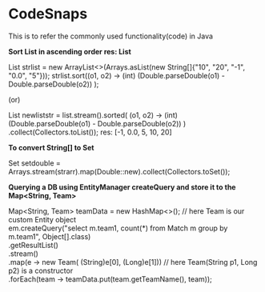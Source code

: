 # CodeSnaps
This is to refer the commonly used functionality(code) in Java


**Sort List<String> in ascending order res: List<String>**
  
  List<String> strlist = new ArrayList<>(Arrays.asList(new String[]{"10", "20", "-1", "0.0", "5"}));
  strlist.sort((o1, o2) -> (int) (Double.parseDouble(o1) - Double.parseDouble(o2))  );
  
  (or)
  
  List<String> newliststr = list.stream().sorted( (o1, o2) -> (int) (Double.parseDouble(o1) - Double.parseDouble(o2)) )
                              .collect(Collectors.toList());
  res:  [-1, 0.0, 5, 10, 20]
  
**To convert String[] to Set<Double>**
  
  Set<Double> setdouble = Arrays.stream(strarr).map(Double::new).collect(Collectors.toSet());
  
  
**Querying a DB using EntityManager createQuery and store it to the Map<String, Team>**
  
  Map<String, Team> teamData = new HashMap<>();       // here Team is our custom Entity object  <br/>
  em.createQuery("select m.team1, count(*) from Match m group by m.team1", Object[].class)   <br/>
                .getResultList()      <br/>
                .stream()         <br/>
                .map(e -> new Team( (String)e[0], (Long)e[1]))    // here Team(String p1, Long p2) is a constructor <br/>
                .forEach(team -> teamData.put(team.getTeamName(), team));  <br/>
